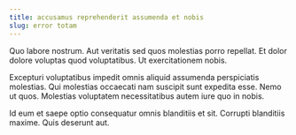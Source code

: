 ```yaml
---
title: accusamus reprehenderit assumenda et nobis
slug: error totam
---
```


Quo labore nostrum. Aut veritatis sed quos molestias porro repellat. Et dolor dolore voluptas quod voluptatibus. Ut exercitationem nobis.

Excepturi voluptatibus impedit omnis aliquid assumenda perspiciatis molestias. Qui molestias occaecati nam suscipit sunt expedita esse. Nemo ut quos. Molestias voluptatem necessitatibus autem iure quo in nobis.

Id eum et saepe optio consequatur omnis blanditiis et sit. Corrupti blanditiis maxime. Quis deserunt aut.
